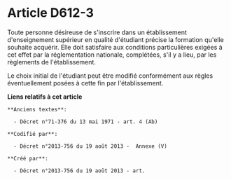 # Article D612-3

Toute personne désireuse de s'inscrire dans un établissement d'enseignement supérieur en qualité d'étudiant précise la
formation qu'elle souhaite acquérir. Elle doit satisfaire aux conditions particulières exigées à cet effet par la
réglementation nationale, complétées, s'il y a lieu, par les règlements de l'établissement.

Le choix initial de l'étudiant peut être modifié conformément aux règles éventuellement posées à cette fin par
l'établissement.

**Liens relatifs à cet article**

	**Anciens textes**:

	  - Décret n°71-376 du 13 mai 1971 - art. 4 (Ab)

	**Codifié par**:

	  - Décret n°2013-756 du 19 août 2013 -  Annexe (V)

	**Créé par**:

	  - Décret n°2013-756 du 19 août 2013 - art.
